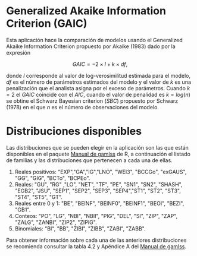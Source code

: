Generalized Akaike Information Criterion (GAIC)
=======================

Esta aplicación hace la comparación de modelos usando el Generalized Akaike Information Criterion propuesto por Akaike (1983) dado por la expresión

$$GAIC = −2 \times l + k \times df,$$

donde $l$ corresponde al valor de log-verosimilitud estimada para el modelo, $df$ es el número de parámetros estimados del modelo y el valor de $k$ es una penalización que el analista asigna por el exceso de parámetros. Cuando $k=2$ el $GAIC$ coincide con el $AIC$, cuando el valor de penalidad es $k = log(n)$ se obtine el Schwarz Bayesian criterion ($SBC$) propuesto por Schwarz (1978) en el que $n$ es el número de observaciones del modelo.

Distribuciones disponibles
=======================

Las distribuciones que se pueden elegir en la aplicación son las que están disponibles en el paquete [Manual de gamlss](https://cran.r-project.org/web/packages/gamlss/gamlss.pdf) de R, a continuación el listado de familias y las distribuciones que pertenecen a cada una de ellas.

1. Reales positivos: "EXP","GA","IG","LNO", "WEI3", "BCCGo", "exGAUS", "GG", "GIG", "BCTo", "BCPEo".
2. Reales: "GU", "RG" ,"LO", "NET", "TF", "PE", "SN1", "SN2", "SHASH", "EGB2", "JSU", "SEP1", "SEP2", "SEP3", "SEP4","ST1", "ST2", "ST3", "ST4", "ST5", "GT".
3. Reales entre 0 y 1: "BE", "BEINF", "BEINF0", "BEINF1", "BEOI", "BEZI", "GB1".
4. Conteos: "PO", "LG", "NBI", "NBII", "PIG", "DEL", "SI", "ZIP", "ZAP", "ZALG", "ZANBI", "ZIP2", "ZIPIG".
5. Binomiales: "BI", "BB", "ZIBI", "ZIBB", "ZABI", "ZABB".

Para obtener información sobre cada una de las anteriores distribuciones se recomienda consultar la tabla 4.2 y Apéndice A del [Manual de gamlss](http://www.gamlss.org/wp-content/uploads/2013/01/gamlss-manual.pdf).




